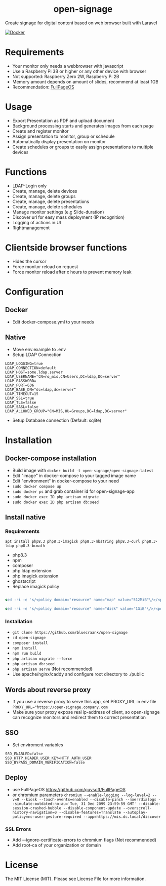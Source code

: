 <h1 align="center" id="title">open-signage</h1>

<p id="description">Create signage for digital content based on web browser built with Laravel</p>

[![Docker](https://github.com/bluecraank/open-signage/actions/workflows/docker-publish.yml/badge.svg)](https://github.com/bluecraank/open-signage/actions/workflows/docker-publish.yml)

# Requirements
- Your monitor only needs a webbrowser with javascript
- Use a Raspberry Pi 3B or higher or any other device with browser
- Not supported: Raspberry Zero 2W, Raspberry Pi 2B
- Memory amount depends on amount of slides, recommend at least 1GB
- Recommendation: <a href="https://github.com/guysoft/FullPageOS">FullPageOS</a>

# Usage
- Export Presentation as PDF and upload document
- Background processing starts and generates images from each page
- Create and register monitor
- Assign presentation to monitor, group or schedule
- Automatically display presentation on monitor
- Create schedules or groups to easily assign presentations to multiple devices

# Functions
- LDAP-Login only
- Create, manage, delete devices
- Create, manage, delete groups
- Create, manage, delete presentations
- Create, manage, delete schedules
- Manage monitor settings (e.g Slide-duration)
- Discover url for easy mass deployment (IP recognition)
- Logging of actions in UI
- Rightmanagement

# Clientside browser functions
- Hides the cursor
- Force monitor reload on request
- Force monitor reload after x hours to prevent memory leak

# Configuration
## Docker
- Edit docker-compose.yml to your needs

## Native
- Move env.example to .env
- Setup LDAP Connection
```
LDAP_LOGGING=true
LDAP_CONNECTION=default
LDAP_HOST=some.ldap.server
LDAP_USERNAME="CN=ro_mis,CN=Users,DC=ldap,DC=server"
LDAP_PASSWORD=
LDAP_PORT=636
LDAP_BASE_DN="dc=ldap,dc=server"
LDAP_TIMEOUT=15
LDAP_SSL=true
LDAP_TLS=false
LDAP_SASL=false
LDAP_ALLOWED_GROUP="CN=MIS,OU=Groups,DC=ldap,DC=server"
```
- Setup Database connection (Default: sqlite)

# Installation
## Docker-compose installation
- Build image with ```docker build -t open-signage/open-signage:latest```
- Edit "image" in docker-compose to your tagged image name 
- Edit "environment" in docker-compose to your need
- ```sudo docker compose up```
- ```sudo docker ps``` and grab container id for open-signage-app
- ```sudo docker exec ID php artisan migrate```
- ```sudo docker exec ID php artisan db:seed```

## Install native
### Requirements
```
apt install php8.3 php8.3-imagick php8.3-mbstring php8.3-curl php8.3-ldap php8.3-bcmath
```
- php8.3
- npm
- composer
- php ldap extension
- php imagick extension
- ghostscript
- Replace imagick policy
```sed -ri -e 's/<policy domain="resource" name="memory" value="256MiB"\/>/<policy domain="resource" name="memory" value="2GiB"\/>/g' /etc/ImageMagick-6/policy.xml

sed -ri -e 's/<policy domain="resource" name="map" value="512MiB"\/>/<policy domain="resource" name="map" value="8GiB"\/>/g' /etc/ImageMagick-6/policy.xml

sed -ri -e 's/<policy domain="resource" name="disk" value="1GiB"\/>/<policy domain="resource" name="disk" value="8GiB"\/>/g' /etc/ImageMagick-6/policy.xml

```

### Installation
- ```git clone https://github.com/bluecraank/open-signage```
- ```cd open-signage```
- ```composer install```
- ```npm install```
- ```npm run build```
- ```php artisan migrate --force```
- ```php artisan db:seed```
- ```php artisan serve``` (Not recommended)
- Use apache/nginx/caddy and configure root directory to ./public

## Words about reverse proxy
- If you use a reverse proxy to serve this app, set PROXY_URL in env file
```PROXY_URL="https://open-signage.company.com```
- Make sure your proxy expose real ip-address of client, so open-signage can recognize monitors and redirect them to correct presentation
## SSO
- Set enviroment variables
```
SSO_ENABLED=false
SSO_HTTP_HEADER_USER_KEY=HTTP_AUTH_USER
SSO_BYPASS_DOMAIN_VERIFICATION=false
```

## Deploy
- use FullPageOS <a href="https://github.com/guysoft/FullPageOS">https://github.com/guysoft/FullPageOS</a>
- or chromium parameters
```chromium --enable-logging --log-level=2 --v=0 --kiosk --touch-events=enabled --disable-pinch --noerrdialogs --simulate-outdated-no-au='Tue, 31 Dec 2099 23:59:59 GMT' --disable-session-crashed-bubble --disable-component-update --overscroll-history-navigation=0 --disable-features=Translate --autoplay-policy=no-user-gesture-required --app=https://mis.dc.local/discover```

### SSL Errors
- Add --ignore-certificate-errors to chromium flags (Not recommended)
- Add root-ca of your organization or domain

# License
The MIT License (MIT). Please see License File for more information.

